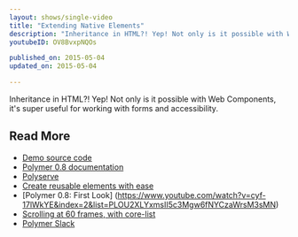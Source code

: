 ```yaml
---
layout: shows/single-video
title: "Extending Native Elements"
description: "Inheritance in HTML?! Yep! Not only is it possible with Web Components, it's super useful for working with forms and accessibility."
youtubeID: OV8BvxpNQOs

published_on: 2015-05-04
updated_on: 2015-05-04

---
```


Inheritance in HTML?! Yep! Not only is it possible with Web Components, it's super useful for working with forms and accessibility.

## Read More

- [Demo source code](https://github.com/robdodson/polycasts/tree/master/ep15-extending-elements)
- [Polymer 0.8 documentation](https://www.polymer-project.org/0.8/)
- [Polyserve](https://github.com/polymerlabs/polyserve)
- [Create reusable elements with ease](https://www.youtube.com/watch?v=p7Q1mQtFGM8&index=1&list=PLOU2XLYxmsII5c3Mgw6fNYCzaWrsM3sMN)
- [Polymer 0.8: First Look]
(https://www.youtube.com/watch?v=cyf-17lWkYE&index=2&list=PLOU2XLYxmsII5c3Mgw6fNYCzaWrsM3sMN)
- [Scrolling at 60 frames, with core-list](https://www.youtube.com/watch?v=2UKPRbrw3Kk&index=3&list=PLOU2XLYxmsII5c3Mgw6fNYCzaWrsM3sMN)
- [Polymer Slack](http://bit.ly/polymerslack)
